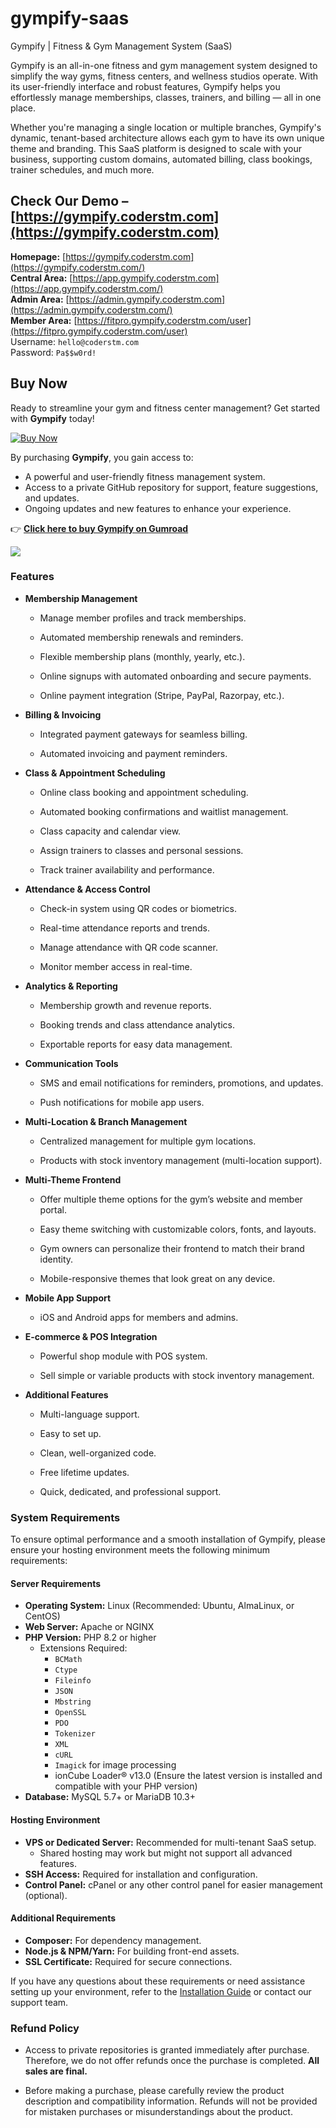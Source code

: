 # gympify-saas
Gympify | Fitness &amp; Gym Management System (SaaS)

Gympify is an all-in-one fitness and gym management system designed to simplify the way gyms, fitness centers, and wellness studios operate. With its user-friendly interface and robust features, Gympify helps you effortlessly manage memberships, classes, trainers, and billing — all in one place.

Whether you're managing a single location or multiple branches, Gympify's dynamic, tenant-based architecture allows each gym to have its own unique theme and branding. This SaaS platform is designed to scale with your business, supporting custom domains, automated billing, class bookings, trainer schedules, and much more.

Check Our Demo – [https://gympify.coderstm.com](https://gympify.coderstm.com)  
---

**Homepage:** [https://gympify.coderstm.com](https://gympify.coderstm.com/)  
**Central Area:** [https://app.gympify.coderstm.com](https://app.gympify.coderstm.com/)  
**Admin Area:** [https://admin.gympify.coderstm.com](https://admin.gympify.coderstm.com/)  
**Member Area:** [https://fitpro.gympify.coderstm.com/user](https://fitpro.gympify.coderstm.com/user)  
Username: `hello@coderstm.com`  
Password: `Pa$$w0rd!` 


Buy Now
---

Ready to streamline your gym and fitness center management? Get started with **Gympify** today!  

[![Buy Now](https://img.shields.io/badge/Buy%20Now-Gumroad-orange)](https://coderstm.gumroad.com/l/gympify/BLACKFRIDAY)  

By purchasing **Gympify**, you gain access to:  
- A powerful and user-friendly fitness management system.  
- Access to a private GitHub repository for support, feature suggestions, and updates.  
- Ongoing updates and new features to enhance your experience.  

👉 **[Click here to buy Gympify on Gumroad](https://coderstm.gumroad.com/l/gympify/BLACKFRIDAY)**  



![](https://public-files.gumroad.com/02lglh9abio2jb9ltrqepljzan5v)

### **Features**

*   **Membership Management**
    
    *   Manage member profiles and track memberships.
        
    *   Automated membership renewals and reminders.
        
    *   Flexible membership plans (monthly, yearly, etc.).
        
    *   Online signups with automated onboarding and secure payments.
        
    *   Online payment integration (Stripe, PayPal, Razorpay, etc.).
        
*   **Billing & Invoicing**
    
    *   Integrated payment gateways for seamless billing.
        
    *   Automated invoicing and payment reminders.
        
*   **Class & Appointment Scheduling**
    
    *   Online class booking and appointment scheduling.
        
    *   Automated booking confirmations and waitlist management.
        
    *   Class capacity and calendar view.
        
    *   Assign trainers to classes and personal sessions.
        
    *   Track trainer availability and performance.
        
*   **Attendance & Access Control**
    
    *   Check-in system using QR codes or biometrics.
        
    *   Real-time attendance reports and trends.
        
    *   Manage attendance with QR code scanner.
        
    *   Monitor member access in real-time.
        
*   **Analytics & Reporting**
    
    *   Membership growth and revenue reports.
        
    *   Booking trends and class attendance analytics.
        
    *   Exportable reports for easy data management.
        
*   **Communication Tools**
    
    *   SMS and email notifications for reminders, promotions, and updates.
        
    *   Push notifications for mobile app users.
        
*   **Multi-Location & Branch Management**
    
    *   Centralized management for multiple gym locations.
        
    *   Products with stock inventory management (multi-location support).
        
*   **Multi-Theme Frontend**
    
    *   Offer multiple theme options for the gym’s website and member portal.
        
    *   Easy theme switching with customizable colors, fonts, and layouts.
        
    *   Gym owners can personalize their frontend to match their brand identity.
        
    *   Mobile-responsive themes that look great on any device.
        
*   **Mobile App Support**
    
    *   iOS and Android apps for members and admins.
        
*   **E-commerce & POS Integration**
    
    *   Powerful shop module with POS system.
        
    *   Sell simple or variable products with stock inventory management.
        
*   **Additional Features**
    
    *   Multi-language support.
        
    *   Easy to set up.
        
    *   Clean, well-organized code.
        
    *   Free lifetime updates.
        
    *   Quick, dedicated, and professional support.

### **System Requirements**

To ensure optimal performance and a smooth installation of Gympify, please ensure your hosting environment meets the following minimum requirements:

#### **Server Requirements**
- **Operating System:** Linux (Recommended: Ubuntu, AlmaLinux, or CentOS)
- **Web Server:** Apache or NGINX
- **PHP Version:** PHP 8.2 or higher
  - Extensions Required:
    - `BCMath`
    - `Ctype`
    - `Fileinfo`
    - `JSON`
    - `Mbstring`
    - `OpenSSL`
    - `PDO`
    - `Tokenizer`
    - `XML`
    - `cURL`
    - `Imagick` for image processing
    - ionCube Loader® v13.0 (Ensure the latest version is installed and compatible with your PHP version)
- **Database:** MySQL 5.7+ or MariaDB 10.3+

#### **Hosting Environment**
- **VPS or Dedicated Server:** Recommended for multi-tenant SaaS setup.  
  - Shared hosting may work but might not support all advanced features.
- **SSH Access:** Required for installation and configuration.  
- **Control Panel:** cPanel or any other control panel for easier management (optional).

#### **Additional Requirements**
- **Composer:** For dependency management.
- **Node.js & NPM/Yarn:** For building front-end assets.
- **SSL Certificate:** Required for secure connections.

If you have any questions about these requirements or need assistance setting up your environment, refer to the [Installation Guide](https://docs.coderstm.com/gympify/installation.html) or contact our support team. 
        
### **Refund Policy**

*   Access to private repositories is granted immediately after purchase. Therefore, we do not offer refunds once the purchase is completed. **All sales are final.**
    
*   Before making a purchase, please carefully review the product description and compatibility information. Refunds will not be provided for mistaken purchases or misunderstandings about the product.

